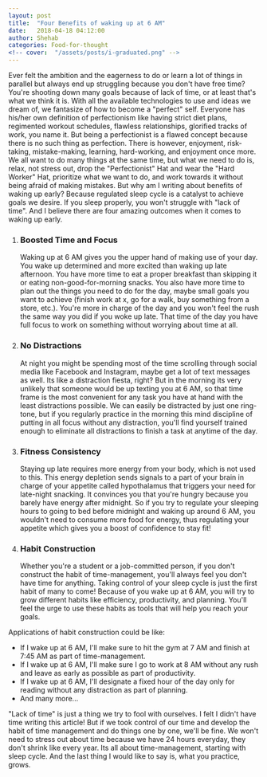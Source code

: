 ```yaml
---
layout: post
title:  "Four Benefits of waking up at 6 AM"
date:   2018-04-18 04:12:00
author: Shehab
categories: Food-for-thought
<!-- cover:  "/assets/posts/i-graduated.png" -->
---
```


Ever felt the ambition and the eagerness to do or learn a lot of things in parallel but always end up struggling because you don't have free time? You're shooting down many goals because of lack of time, or at least that's what we think it is. With all the available technologies to use and ideas we dream of, we fantasize of how to become a "perfect" self. Everyone has his/her own definition of perfectionism like having strict diet plans, regimented workout schedules, flawless relationships, glorified tracks of work, you name it. But being a perfectionist is a flawed concept because there is no such thing as perfection. There is however, enjoyment, risk-taking, mistake-making, learning, hard-working, and enjoyment once more. We all want to do many things at the same time, but what we need to do is, relax, not stress out, drop the "Perfectionist" Hat and wear the "Hard Worker" Hat, prioritize what we want to do, and work towards it without being afraid of making mistakes. But why am I writing about benefits of waking up early? Because regulated sleep cycle is a catalyst to achieve goals we desire. If you sleep properly, you won't struggle with "lack of time". And I believe there are four amazing outcomes when it comes to waking up early.

<ol>


<li>
	<h3>Boosted Time and Focus</h3>
	<span>Waking up at 6 AM gives you the upper hand of making use of your day. You wake up determined and more excited than waking up late afternoon. You have more time to eat a proper breakfast than skipping it or eating non-good-for-morning snacks. You also have more time to plan out the things you need to do for the day, maybe small goals you want to achieve (finish work at x, go for a walk, buy something from a store, etc.). You're more in charge of the day and you won't feel the rush the same way you did if you woke up late. That time of the day you have full focus to work on something without worrying about time at all.
	</span>
</li>
<li>
	<h3>No Distractions</h3>
	<span>At night you might be spending most of the time scrolling through social media like Facebook and Instagram, maybe get a lot of text messages as well. Its like a distraction fiesta, right? But in the morning its very unlikely that someone would be up texting you at 6 AM, so that time frame is the most convenient for any task you have at hand with the least distractions possible. We can easily be distracted by just one ring-tone, but if you regularly practice in the morning this mind discipline of putting in all focus without any distraction, you'll find yourself trained enough to eliminate all distractions to finish a task at anytime of the day.
	</span>
</li>
<li>
	<h3>Fitness Consistency</h3>
	<span>Staying up late requires more energy from your body, which is not used to this. This energy depletion sends signals to a part of your brain in charge of your appetite called hypothalamus that triggers your need for late-night snacking. It convinces you that you're hungry because you barely have energy after midnight. So if you try to regulate your sleeping hours to going to bed before midnight and waking up around 6 AM, you wouldn't need to consume more food for energy, thus regulating your appetite which gives you a boost of confidence to stay fit!
	</span>
</li>
<li>
	<h3>Habit Construction</h3>
	<span>Whether you're a student or a job-committed person, if you don't construct the habit of time-management, you'll always feel you don't have time for anything. Taking control of your sleep cycle is just the first habit of many to come! Because of you wake up at 6 AM, you will try to grow different habits like efficiency, productivity, and planning. You'll feel the urge to use these habits as tools that will help you reach your goals.
	</span>
</li>
</ol>

Applications of habit construction could be like:
<ul>
<li>If I wake up at 6 AM, I'll make sure to hit the gym at 7 AM and finish at 7:45 AM as part of time-management.</li>
<li>If I wake up at 6 AM, I'll make sure I go to work at 8 AM without any rush and leave as early as possible as part of productivity.</li>
<li>If I wake up at 6 AM, I'll designate a fixed hour of the day only for reading without any distraction as part of planning.</li>
<li>And many more...</li>
</ul>

"Lack of time" is just a thing we try to fool with ourselves. I felt I didn't have time writing this article! But if we took control of our time and develop the habit of time management and do things one by one, we'll be fine. We won't need to stress out about time because we have 24 hours everyday, they don't shrink like every year. Its all about time-management, starting with sleep cycle. And the last thing I would like to say is, what you practice, grows.